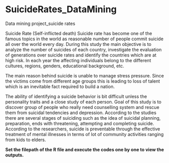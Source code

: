 # SuicideRates_DataMining
Data mining project_suicide rates

Suicide Rate (Self-inflicted death)
Suicide rate has become one of the famous topics in the world as reasonable number of people commit suicide all over the world every day. During this study the main objective is to analyze the number of suicides of each country, investigate the evaluation of generations over suicide rates and identify the countries which are at high risk. In each year the affecting individuals belong to the different cultures, regions, genders, educational background, etc. 

The main reason behind suicide is unable to manage stress pressure. Since the victims come from different age groups this is leading to loss of talent which is an inevitable fact required to build a nation.  

The ability of identifying a suicide behavior is bit difficult unless the personality traits and a close study of each person. Goal of this study is to discover group of people who really need counselling system and rescue them from suicidal tendencies and depression. According to the studies there are several stages of suiciding such as the idea of suicidal planning, preparation, ends with threatening, attempting and completing suicide. According to the researchers, suicide is preventable through the effective treatment of mental illnesses in terms of lot of community activities ranging from kids to elders. 

**Set the filepath of the R file and execute the codes one by one to view the outputs.**
